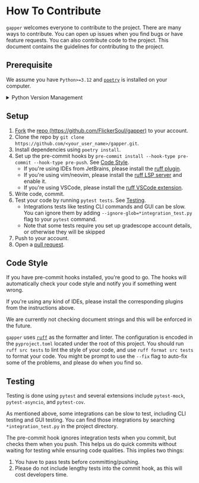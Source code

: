 # How To Contribute

`gapper` welcomes everyone to contribute to the project. There are many ways to contribute. 
You can open up issues when you find bugs or have feature requests. You can also contribute
code to the project. This document contains the guidelines for contributing to the project.

## Prerequisite

We assume you have `Python>=3.12` and [`poetry`](https://python-poetry.org/) is installed on your computer. 

<details>
<summary>Python Version Management</summary>
We recommend using [`pyenv`](https://github.com/pyenv/pyenv) to manage your python version. 
You can find its installation instructions [here](https://github.com/pyenv/pyenv?tab=readme-ov-file#installation)
</details>

## Setup

1. [Fork](https://docs.github.com/en/get-started/quickstart/fork-a-repo) the [repo (https://github.com/FlickerSoul/gapper)](https://github.com/FlickerSoul/gapper) to your account.
2. Clone the repo by `git clone https://github.com/<your_user_name>/gapper.git`.
3. Install dependencies using `poetry install`.
4. Set up the pre-commit hooks by `pre-commit install --hook-type pre-commit --hook-type pre-push`. See <a href="#code-style">Code Style</a>.
    - If you're using IDEs from JetBrains, please install the [ruff plugin](https://plugins.jetbrains.com/plugin/20574-ruff). 
    - If you're using vim/neovim, please install the [ruff LSP server](https://github.com/astral-sh/ruff-lsp) and enable it.
    - If you're using VSCode, please install the [ruff VSCode extension](https://marketplace.visualstudio.com/items?itemName=charliermarsh.ruff).
5. Write code, commit.
6. Test your code by running `pytest tests`. See <a href="#testing">Testing</a>.
    - Integrations tests like testing CLI commands and GUI can be slow. You can ignore them by adding 
      `--ignore-glob=*integration_test.py` flag to your `pytest` command. 
    - Note that some tests require you set up gradescope account details, or otherwise they will be skipped
7. Push to your account.
8. Open a [pull request](https://docs.github.com/en/pull-requests/collaborating-with-pull-requests/proposing-changes-to-your-work-with-pull-requests/about-pull-requests).

## Code Style

If you have pre-commit hooks installed, you're good to go. 
The hooks will automatically check your code style and notify you if something went wrong. 

If you're using any kind of IDEs, please install the corresponding plugins from the instructions above. 

We are currently not checking document strings and this will be enforced in the future.

`gapper` uses [`ruff`](https://github.com/astral-sh/ruff?tab=readme-ov-file) as the formatter and linter. 
The configuration is encoded in the `pyproject.toml` located under the root of this project. You should run 
`ruff src tests` to lint the style of your code, and use `ruff format src tests` to format your code. 
You might be prompt to use the `--fix` flag to auto-fix some of the problems, and please do when you find so. 

## Testing

Testing is done using `pytest` and several extensions include `pytest-mock`, `pytest-asyncio`, and `pytest-cov`. 

As mentioned above, some integrations can be slow to test, including CLI testing and GUI testing. You can find those 
integrations by searching `*integration_test.py` in the project directory. 

The pre-commit hook ignores integration tests when you commit, but checks them when you push. This helps us do quick 
commits without waiting for testing while ensuring code qualities. This implies two things: 

1. You have to pass tests before committing/pushing.
2. Please do not include lengthy tests into the commit hook, as this will cost developers time. 

